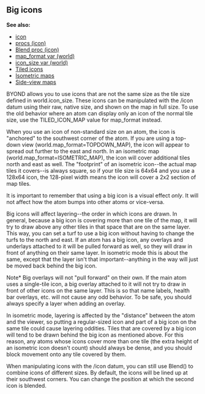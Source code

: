 ## Big icons
**See also:**
*   [icon](/ref/icon.md) 
*   [procs (icon)](/ref/icon/proc.md) 
*   [Blend proc (icon)](/ref/icon/proc/Blend.md) 
*   [map_format var (world)](/ref/world/var/map_format.md) 
*   [icon_size var (world)](/ref/world/var/icon_size.md) 
*   [Tiled icons](/ref/%7Bnotes%7D/tiled-icons.md) 
*   [Isometric maps](/ref/%7Bnotes%7D/isometric.md) 
*   [Side-view maps](/ref/%7Bnotes%7D/side.md) 

BYOND allows you to use icons that are not the same size as the
tile size defined in world.icon_size. These icons can be manipulated
with the /icon datum using their raw, native size, and shown on the map
in full size. To use the old behavior where an atom can display only an
icon of the normal tile size, use the TILED_ICON_MAP value for
map_format instead. 

When you use an icon of non-standard size
on an atom, the icon is \"anchored\" to the southwest corner of the
atom. If you are using a top-down view (world.map_format=TOPDOWN_MAP),
the icon will appear to spread out further to the east and north. In an
isometric map (world.map_format=ISOMETRIC_MAP), the icon will cover
additional tiles north and east as well. The \"footprint\" of an
isometric icon\--the actual map tiles it covers\--is always square, so
if your tile size is 64x64 and you use a 128x64 icon, the 128-pixel
width means the icon will cover a 2x2 section of map tiles. 

It
is important to remember that using a big icon is a visual effect
*only*. It will not affect how the atom bumps into other atoms or
vice-versa. 

Big icons will affect layering\--the order in which
icons are drawn. In general, because a big icon is covering more than
one tile of the map, it will try to draw above any other tiles in that
space that are on the same layer. This way, you can set a turf to use a
big icon without having to change the turfs to the north and east. If an
atom has a big icon, any overlays and underlays attached to it will be
pulled forward as well, so they will draw in front of anything on their
same layer. In isometric mode this is about the same, except that the
layer isn\'t that important\--anything in the way will just be moved
back behind the big icon. 

Note* Big overlays will not \"pull
forward\" on their own. If the main atom uses a single-tile icon, a big
overlay attached to it will not try to draw in front of other icons on
the same layer. This is so that name labels, health bar overlays, etc.
will not cause any odd behavior. To be safe, you should always specify a
layer when adding an overlay. 

In isometric mode, layering is
affected by the \"distance\" between the atom and the viewer, so putting
a regular-sized icon and part of a big icon on the same tile could cause
layering oddities. Tiles that are covered by a big icon will tend to be
drawn behind the big icon as mentioned above. For this reason, any atoms
whose icons cover more than one tile (the extra height of an isometric
icon doesn\'t count) should always be dense, and you should block
movement onto any tile covered by them. 

When manipulating icons
with the /icon datum, you can still use Blend() to combine icons of
different sizes. By default, the icons will be lined up at their
southwest corners. You can change the position at which the second icon
is blended.